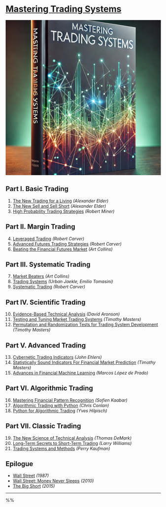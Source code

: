 # [Mastering Trading Systems](/)
[![Mastering Trading Systems](mastering_ts.png?raw=true "Mastering Trading Systems")](/)

## Part I. Basic Trading

1. [The New Trading for a Living](https://www.amazon.com/New-Trading-Living-Psychology-Discipline-ebook/dp/B00MFPZAWG) _(Alexander Elder)_
2. [The New Sell and Sell Short](https://www.amazon.com/New-Sell-Short-Profits-Declines-ebook/dp/B004PGMI14) _(Alexander Elder)_
3. [High Probability Trading Strategies](https://www.amazon.com/High-Probability-Trading-Strategies-Tactics-ebook/dp/B001KAM6U6) _(Robert Miner)_

## Part II. Margin Trading

4. [Leveraged Trading](https://www.amazon.com/Leveraged-Trading-professional-approach-trading-ebook/dp/B07Z81R6WL) _(Robert Carver)_
5. [Advanced Futures Trading Strategies](https://www.amazon.com/dp/B0BCKP2ZK9) _(Robert Carver)_
6. [Beating the Financial Futures Market](https://www.amazon.com/Beating-FINANCIAL-FUTURES-MARKET-Strategies-ebook/dp/B01N3SG6TI) _(Art Collins)_

## Part III. Systematic Trading

7. [Market Beaters](https://www.amazon.com/Market-Beaters-Art-Collins-ebook/dp/B07NBX7T45) _(Art Collins)_
8. [Trading Systems](https://www.amazon.com/gp/product/B081Z8YLKT) _(Urban Jaekle, Emilio Tomasini)_
9. [Systematic Trading](https://www.amazon.com/dp/B014J5LNSY) _(Robert Carver)_

## Part IV. Scientific Trading

10. [Evidence-Based Technical Analysis](https://www.amazon.com/Evidence-Based-Technical-Analysis-Scientific-Statistical-ebook/dp/B0086KQ3UW) _(David Aronson)_
11. [Testing and Tuning Market Trading Systems](https://www.amazon.com/Testing-Tuning-Market-Trading-Systems-ebook/dp/B07JVKW1BT) _(Timothy Masters)_
12. [Permutation and Randomization Tests for Trading System Development](https://www.amazon.com/Permutation-Randomization-Trading-System-Development/dp/B084QLXFKW) _(Timothy Masters)_

## Part V. Advanced Trading

13. [Cybernetic Trading Indicators](https://www.amazon.com/Cybernetic-Trading-Indicators-John-Ehlers/dp/B0F79TYDNW) _(John Ehlers)_
14. [Statistically Sound Indicators For Financial Market Prediction](https://www.amazon.com/Statistically-Indicators-Financial-Market-Prediction/dp/1698339992) _(Timothy Masters)_
15. [Advances in Financial Machine Learning](https://www.amazon.com/Advances-Financial-Machine-Learning-Marcos-ebook/dp/B079KLDW21) _(Marcos López de Prado)_

## Part VI. Algorithmic Trading

16. [Mastering Financial Pattern Recognition](https://www.amazon.com/Mastering-Financial-Pattern-Recognition-Sofien-ebook/dp/B0BJNQ13QN) _(Sofien Kaabar)_
17. [Algorithmic Trading with Python](https://www.amazon.com/Algorithmic-Trading-Python-Quantitative-Development/dp/B086Y6H6YG) _(Chris Conlan)_
18. [Python for Algorithmic Trading](https://www.amazon.com/Python-Algorithmic-Trading-Cloud-Deployment-ebook/dp/B08NC8F1WV) _(Yves Hilpisch)_

## Part VII. Classic Trading

19. [The New Science of Technical Analysis](https://www.amazon.com/Science-Technical-Analysis-Wiley-Finance-ebook/dp/B000WLLWMC) _(Thomas DeMark)_
20. [Long-Term Secrets to Short-Term Trading](https://www.amazon.com/Long-Term-Secrets-Short-Term-Trading-Wiley-ebook/dp/B0062ZNIHO) _(Larry Williams)_
21. [Trading Systems and Methods](https://www.amazon.com/Trading-Systems-Methods-Wiley-ebook/dp/B08141BBXR) _(Perry Kaufman)_

## Epilogue

* [Wall Street](https://en.wikipedia.org/wiki/Wall_Street_(1987_film)) _(1987)_
* [Wall Street: Money Never Sleeps](https://en.wikipedia.org/wiki/Wall_Street:_Money_Never_Sleeps) _(2010)_
* [The Big Short](https://en.wikipedia.org/wiki/The_Big_Short_(film)) _(2015)_

---
%%
